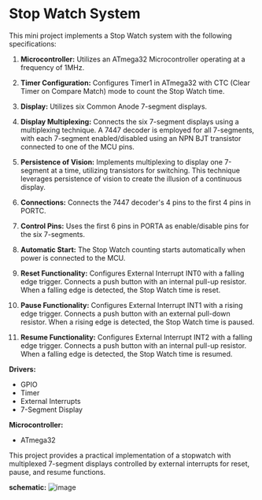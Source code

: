 # Stop Watch System

This mini project implements a Stop Watch system with the following specifications:

1. **Microcontroller:** Utilizes an ATmega32 Microcontroller operating at a frequency of 1MHz.

2. **Timer Configuration:** Configures Timer1 in ATmega32 with CTC (Clear Timer on Compare Match) mode to count the Stop Watch time.

3. **Display:** Utilizes six Common Anode 7-segment displays.

4. **Display Multiplexing:** Connects the six 7-segment displays using a multiplexing technique. A 7447 decoder is employed for all 7-segments, with each 7-segment enabled/disabled using an NPN BJT transistor connected to one of the MCU pins.

5. **Persistence of Vision:** Implements multiplexing to display one 7-segment at a time, utilizing transistors for switching. This technique leverages persistence of vision to create the illusion of a continuous display.

6. **Connections:** Connects the 7447 decoder's 4 pins to the first 4 pins in PORTC.

7. **Control Pins:** Uses the first 6 pins in PORTA as enable/disable pins for the six 7-segments.

8. **Automatic Start:** The Stop Watch counting starts automatically when power is connected to the MCU.

9. **Reset Functionality:** Configures External Interrupt INT0 with a falling edge trigger. Connects a push button with an internal pull-up resistor. When a falling edge is detected, the Stop Watch time is reset.

10. **Pause Functionality:** Configures External Interrupt INT1 with a rising edge trigger. Connects a push button with an external pull-down resistor. When a rising edge is detected, the Stop Watch time is paused.

11. **Resume Functionality:** Configures External Interrupt INT2 with a falling edge trigger. Connects a push button with an internal pull-up resistor. When a falling edge is detected, the Stop Watch time is resumed.

**Drivers:**
- GPIO
- Timer
- External Interrupts
- 7-Segment Display

**Microcontroller:**
- ATmega32

This project provides a practical implementation of a stopwatch with multiplexed 7-segment displays controlled by external interrupts for reset, pause, and resume functions.


**schematic:**
![image](https://github.com/ElhassanAbdelmeged/Stop-Watch/assets/88130561/3b1d6220-4cef-4724-8246-d33641f232c6)

